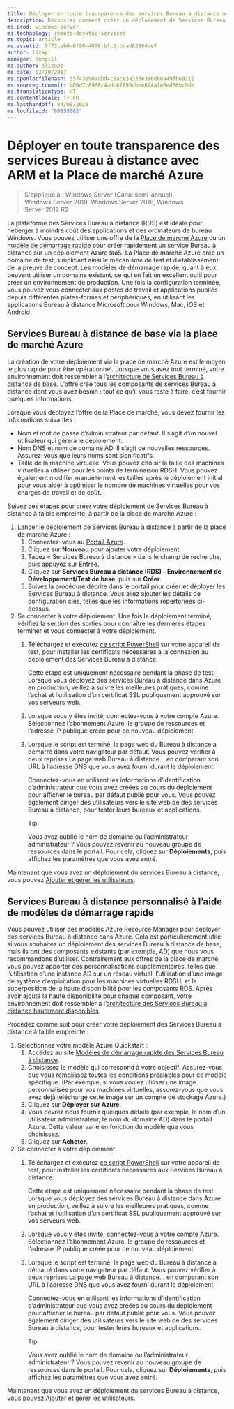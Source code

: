 ```yaml
---
title: Déployer en toute transparence des services Bureau à distance avec ARM et la Place de marché Azure
description: Découvrez comment créer un déploiement de Services Bureau à distance réduit dans Azure en utilisant les modèles ARM et la Place de marché Azure.
ms.prod: windows-server
ms.technology: remote-desktop-services
ms.topic: article
ms.assetid: 5f72ceb6-6f90-48f6-bfc3-bdad63984ce7
author: lizap
manager: dongill
ms.author: elizapo
ms.date: 02/10/2017
ms.openlocfilehash: 55f43e90aabd4c8ace3a333e3e6d86a49fb69210
ms.sourcegitcommit: b00d7c8968c4adc8f699dbee694afe6ed36bc9de
ms.translationtype: HT
ms.contentlocale: fr-FR
ms.lasthandoff: 04/08/2020
ms.locfileid: "80855082"
---
```

# <a name="seamlessly-deploy-rds-with-arm-and-azure-marketplace"></a>Déployer en toute transparence des services Bureau à distance avec ARM et la Place de marché Azure

>S'applique à : Windows Server (Canal semi-annuel), Windows Server 2019, Windows Server 2016, Windows Server 2012 R2

La plateforme des Services Bureau à distance (RDS) est idéale pour héberger à moindre coût des applications et des ordinateurs de bureau Windows. Vous pouvez utiliser une offre de la [Place de marché Azure](#basic-rds-through-the-azure-marketplace) ou un [modèle de démarrage rapide](#customized-rds-using-quickstart-templates) pour créer rapidement un service Bureau à distance sur un déploiement Azure IaaS. La Place de marché Azure crée un domaine de test, simplifiant ainsi le mécanisme de test et d’établissement de la preuve de concept. Les modèles de démarrage rapide, quant à eux, peuvent utiliser un domaine existant, ce qui en fait un excellent outil pour créer un environnement de production. Une fois la configuration terminée, vous pouvez vous connecter aux postes de travail et applications publiés depuis différentes plates-formes et périphériques, en utilisant les applications Bureau à distance Microsoft pour Windows, Mac, iOS et Android.

## <a name="basic-rds-through-the-azure-marketplace"></a>Services Bureau à distance de base via la place de marché Azure

La création de votre déploiement via la place de marché Azure est le moyen le plus rapide pour être opérationnel. Lorsque vous avez tout terminé, votre environnement doit ressembler à l’[architecture de Services Bureau à distance de base](desktop-hosting-logical-architecture.md#basic-deployment). L’offre crée tous les composants de services Bureau à distance dont vous avez besoin : tout ce qu’il vous reste à faire, c’est fournir quelques informations. 

Lorsque vous déployez l’offre de la Place de marché, vous devez fournir les informations suivantes :
- Nom et mot de passe d’administrateur par défaut. Il s’agit d’un nouvel utilisateur qui gèrera le déploiement.
- Nom DNS et nom de domaine AD. Il s’agit de nouvelles ressources. Assurez-vous que leurs noms sont significatifs.
- Taille de la machine virtuelle. Vous pouvez choisir la taille des machines virtuelles à utiliser pour les points de terminaison RDSH. Vous pouvez également modifier manuellement les tailles après le déploiement initial pour vous aider à optimiser le nombre de machines virtuelles pour vos charges de travail et de coût.

Suivez ces étapes pour créer votre déploiement de Services Bureau à distance à faible empreinte, à partir de la place de marché Azure : 

1. Lancer le déploiement de Services Bureau à distance à partir de la place de marché Azure :
   1. Connectez-vous au [Portail Azure](https://portal.azure.com).
   2. Cliquez sur **Nouveau** pour ajouter votre déploiement.
   3. Tapez « Services Bureau à distance » dans le champ de recherche, puis appuyez sur Entrée.
   4. Cliquez sur **Services Bureau à distance (RDS) - Environnement de Développement/Test de base**, puis sur **Créer**.
   5. Suivez la procédure décrite dans le portail pour créer et déployer les Services Bureau à distance. Vous allez ajouter les détails de configuration clés, telles que les informations répertoriées ci-dessus. 
2. Se connecter à votre déploiement. Une fois le déploiement terminé, vérifiez la section des sorties pour connaître les dernières étapes terminer et vous connecter à votre déploiement.
   1. Téléchargez et exécutez [ce script PowerShell](https://gallery.technet.microsoft.com/Azure-Resource-Manager-4ea7e328) sur votre appareil de test, pour installer les certificats nécessaires à la connexion au déploiement des Services Bureau à distance. 
   
      Cette étape est uniquement nécessaire pendant la phase de test. Lorsque vous déployez des services Bureau à distance dans Azure en production, veillez à suivre les meilleures pratiques, comme l’achat et l’utilisation d’un certificat SSL publiquement approuvé sur vos serveurs web.

   2. Lorsque vous y êtes invité, connectez-vous à votre compte Azure. Sélectionnez l’abonnement Azure, le groupe de ressources et l’adresse IP publique créée pour ce nouveau déploiement.
   3. Lorsque le script est terminé, la page web du Bureau à distance a démarré dans votre navigateur par défaut. Vous pouvez vérifier à deux reprises La page web Bureau à distance... en comparant son URL à l’adresse DNS que vous avez fourni durant le déploiement. 
   
      Connectez-vous en utilisant les informations d’identification d’administrateur que vous avez créées au cours du déploiement pour afficher le bureau par défaut publié pour vous. Vous pouvez également diriger des utilisateurs vers le site web de des services Bureau à distance, pour tester leurs bureaux et applications.

      > [!TIP]
      > Vous avez oublié le nom de domaine ou l’administrateur administrateur ? Vous pouvez revenir au nouveau groupe de ressources dans le portail. Pour cela, cliquez sur **Déploiements**, puis affichez les paramètres que vous avez entré.

Maintenant que vous avez un déploiement du services Bureau à distance, vous pouvez [Ajouter et gérer les utilisateurs](rds-user-management.md).

## <a name="customized-rds-using-quickstart-templates"></a>Services Bureau à distance personnalisé à l’aide de modèles de démarrage rapide

Vous pouvez utiliser des modèles Azure Resource Manager pour déployer des services Bureau à distance dans Azure. Cela est particulièrement utile si vous souhaitez un déploiement des services Bureau à distance de base, mais ils ont des composants existants (par exemple, AD) que nous vous recommandons d’utiliser. Contrairement aux offres de la place de marché, vous pouvez apporter des personnalisations supplémentaires, telles que l’utilisation d’une instance AD sur un réseau virtuel, l’utilisation d’une image de système d’exploitation pour les machines virtuelles RDSH, et la superposition de la haute disponibilité pour les composants RDS. Après avoir ajouté la haute disponibilité pour chaque composant, votre environnement doit ressembler à l’[architecture des Services Bureau à distance hautement disponibles](desktop-hosting-logical-architecture.md#highly-available-deployment).

Procédez comme suit pour créer votre déploiement des Services Bureau à distance à faible empreinte : 

1. Sélectionnez votre modèle Azure Quickstart :
   1. Accédez au site [Modèles de démarrage rapide des Services Bureau à distance](https://aka.ms/rdautomation).
   2. Choisissez le modèle qui correspond à votre objectif. Assurez-vous que vous remplissez toutes les conditions préalables pour ce modèle spécifique. (Par exemple, si vous voulez utiliser une image personnalisée pour vos machines virtuelles, assurez-vous que vous avez déjà téléchargé cette image sur un compte de stockage Azure.)
   3. Cliquez sur **Déployer sur Azure**.
   4. Vous devrez nous fournir quelques détails (par exemple, le nom d’un utilisateur administrateur, le nom du domaine AD) dans le portail Azure. Cette valeur varie en fonction du modèle que vous choisissez.
   5. Cliquez sur **Acheter**.
2. Se connecter à votre déploiement. 
   1. Téléchargez et exécutez [ce script PowerShell](https://gallery.technet.microsoft.com/Azure-Resource-Manager-4ea7e328) sur votre appareil de test, pour installer les certificats nécessaires aux Services Bureau à distance. 
   
      Cette étape est uniquement nécessaire pendant la phase de test. Lorsque vous déployez des services Bureau à distance dans Azure en production, veillez à suivre les meilleures pratiques, comme l’achat et l’utilisation d’un certificat SSL publiquement approuvé sur vos serveurs web.

   2. Lorsque vous y êtes invité, connectez-vous à votre compte Azure. Sélectionnez l’abonnement Azure, le groupe de ressources et l’adresse IP publique créée pour ce nouveau déploiement.
   3. Lorsque le script est terminé, la page web du Bureau à distance a démarré dans votre navigateur par défaut. Vous pouvez vérifier à deux reprises La page web Bureau à distance... en comparant son URL à l’adresse DNS que vous avez fourni durant le déploiement. 
   
      Connectez-vous en utilisant les informations d’identification d’administrateur que vous avez créées au cours du déploiement pour afficher le bureau par défaut publié pour vous. Vous pouvez également diriger des utilisateurs vers le site web de des services Bureau à distance, pour tester leurs bureaux et applications.

      > [!TIP]
      > Vous avez oublié le nom de domaine ou l’administrateur administrateur ? Vous pouvez revenir au nouveau groupe de ressources dans le portail. Pour cela, cliquez sur **Déploiements**, puis affichez les paramètres que vous avez entré.

Maintenant que vous avez un déploiement du services Bureau à distance, vous pouvez [Ajouter et gérer les utilisateurs](rds-user-management.md).
